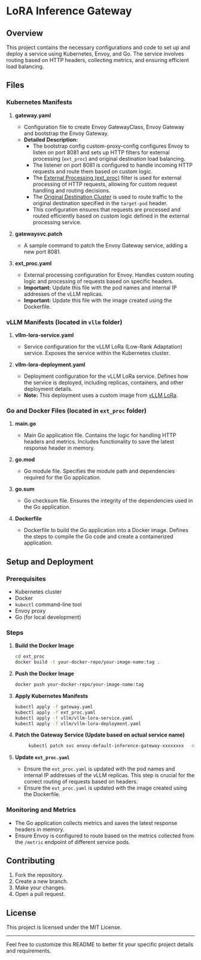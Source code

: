 
# LoRA Inference Gateway

## Overview

This project contains the necessary configurations and code to set up and deploy a service using Kubernetes, Envoy, and Go. The service involves routing based on HTTP headers, collecting metrics, and ensuring efficient load balancing.

## Files

### Kubernetes Manifests

1. **gateway.yaml**
   - Configuration file to create Envoy GatewayClass, Envoy Gateway and bootstrap the Envoy Gateway.
   - **Detailed Description:**
     - The bootstrap config custom-proxy-config configures Envoy to listen on port 8081 and sets up HTTP filters for external processing (`ext_proc`) and original destination load balancing.
     - The listener on port 8081 is configured to handle incoming HTTP requests and route them based on custom logic.
     - The [External Processing (ext_proc)](https://www.envoyproxy.io/docs/envoy/latest/api-v3/extensions/filters/http/ext_proc/v3/ext_proc.proto.html) filter is used for external processing of HTTP requests, allowing for custom request handling and routing decisions.
     - The [Original Destination Cluster](https://www.envoyproxy.io/docs/envoy/latest/intro/arch_overview/upstream/load_balancing/original_dst) is used to route traffic to the original destination specified in the `target-pod` header.
     - This configuration ensures that requests are processed and routed efficiently based on custom logic defined in the external processing service.

2. **gatewaysvc.patch**
   - A sample command to patch the Envoy Gateway service, adding a new port 8081.

3. **ext_proc.yaml**
   - External processing configuration for Envoy. Handles custom routing logic and processing of requests based on specific headers.
   - **Important:** Update this file with the pod names and internal IP addresses of the vLLM replicas.
   - **Important:** Update this file with the image created using the Dockerfile.

### vLLM Manifests (located in `vllm` folder)

1. **vllm-lora-service.yaml**
   - Service configuration for the vLLM LoRa (Low-Rank Adaptation) service. Exposes the service within the Kubernetes cluster.

2. **vllm-lora-deployment.yaml**
   - Deployment configuration for the vLLM LoRa service. Defines how the service is deployed, including replicas, containers, and other deployment details.
   - **Note:** This deployment uses a custom image from [vLLM LoRa](https://github.com/kaushikmitr/vllm/tree/lora).

### Go and Docker Files (located in `ext_proc` folder)

1. **main.go**
   - Main Go application file. Contains the logic for handling HTTP headers and metrics. Includes functionality to save the latest response header in memory.

2. **go.mod**
   - Go module file. Specifies the module path and dependencies required for the Go application.

3. **go.sum**
   - Go checksum file. Ensures the integrity of the dependencies used in the Go application.

4. **Dockerfile**
   - Dockerfile to build the Go application into a Docker image. Defines the steps to compile the Go code and create a containerized application.

## Setup and Deployment

### Prerequisites

- Kubernetes cluster
- Docker
- `kubectl` command-line tool
- Envoy proxy
- Go (for local development)

### Steps

1. **Build the Docker Image**
   ```bash
   cd ext_proc
   docker build -t your-docker-repo/your-image-name:tag .
   ```

2. **Push the Docker Image**
   ```bash
   docker push your-docker-repo/your-image-name:tag
   ```

3. **Apply Kubernetes Manifests**
   ```bash
   kubectl apply -f gateway.yaml
   kubectl apply -f ext_proc.yaml
   kubectl apply -f vllm/vllm-lora-service.yaml
   kubectl apply -f vllm/vllm-lora-deployment.yaml
   ```

4. **Patch the Gateway Service (Update based on actual service name)**
   ```bash
        kubectl patch svc envoy-default-inference-gateway-xxxxxxxx  -n envoy-gateway-system -p '{"spec": {"ports": [{"name": "http-8081", "port": 8081, "targetPort": 8081, "protocol": "TCP"}]}}'
   ```

5. **Update `ext_proc.yaml`**
   - Ensure the `ext_proc.yaml` is updated with the pod names and internal IP addresses of the vLLM replicas. This step is crucial for the correct routing of requests based on headers.
   - Ensure the `ext_proc.yaml` is updated with the image created using the Dockerfile.

### Monitoring and Metrics

- The Go application collects metrics and saves the latest response headers in memory.
- Ensure Envoy is configured to route based on the metrics collected from the `/metric` endpoint of different service pods.

## Contributing

1. Fork the repository.
2. Create a new branch.
3. Make your changes.
4. Open a pull request.

## License

This project is licensed under the MIT License.

---

Feel free to customize this README to better fit your specific project details and requirements.
